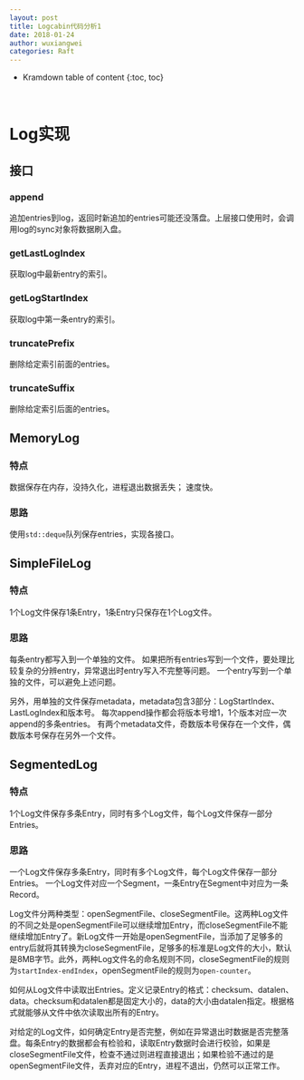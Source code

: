 ```yaml
---
layout: post
title: Logcabin代码分析1
date: 2018-01-24
author: wuxiangwei
categories: Raft
---
```


* Kramdown table of content
{:toc, toc}
<br>

# Log实现 #

## 接口 ##

### append ###

追加entries到log，返回时新追加的entries可能还没落盘。上层接口使用时，会调用log的sync对象将数据刷入盘。

### getLastLogIndex ###

获取log中最新entry的索引。

### getLogStartIndex ###

获取log中第一条entry的索引。

### truncatePrefix ###

删除给定索引前面的entries。

### truncateSuffix ###

删除给定索引后面的entries。

## MemoryLog ##

### 特点 ###


数据保存在内存，没持久化，进程退出数据丢失；
速度快。

### 思路 ###

使用`std::deque`队列保存entries，实现各接口。

## SimpleFileLog ##

### 特点 ###

1个Log文件保存1条Entry，1条Entry只保存在1个Log文件。

### 思路 ###

每条entry都写入到一个单独的文件。
如果把所有entries写到一个文件，要处理比较复杂的分辨entry，异常退出时entry写入不完整等问题。
一个entry写到一个单独的文件，可以避免上述问题。

另外，用单独的文件保存metadata，metadata包含3部分：LogStartIndex、LastLogIndex和版本号。
每次append操作都会将版本号增1，1个版本对应一次append的多条entries。 有两个metadata文件，奇数版本号保存在一个文件，偶数版本号保存在另外一个文件。

## SegmentedLog ##

### 特点 ###

1个Log文件保存多条Entry，同时有多个Log文件，每个Log文件保存一部分Entries。

### 思路 ###

一个Log文件保存多条Entry，同时有多个Log文件，每个Log文件保存一部分Entries。
一个Log文件对应一个Segment，一条Entry在Segment中对应为一条Record。

Log文件分两种类型：openSegmentFile、closeSegmentFile。这两种Log文件的不同之处是openSegmentFile可以继续增加Entry，而closeSegmentFile不能继续增加Entry了。新Log文件一开始是openSegmentFile，当添加了足够多的entry后就将其转换为closeSegmentFile，足够多的标准是Log文件的大小，默认是8MB字节。此外，两种Log文件名的命名规则不同，closeSegmentFile的规则为`startIndex-endIndex`，openSegmentFile的规则为`open-counter`。

如何从Log文件中读取出Entries。定义记录Entry的格式：checksum、datalen、data。checksum和datalen都是固定大小的，data的大小由datalen指定。根据格式就能够从文件中依次读取出所有的Entry。

对给定的Log文件，如何确定Entry是否完整，例如在异常退出时数据是否完整落盘。每条Entry的数据都会有检验和，读取Entry数据时会进行校验，如果是closeSegmentFile文件，检查不通过则进程直接退出；如果检验不通过的是openSegmentFile文件，丢弃对应的Entry，进程不退出，仍然可以正常工作。

